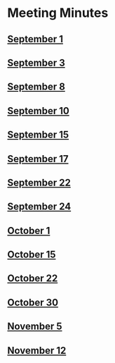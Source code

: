 # Meeting Minutes

## [September 1](./MM9-1.md)

## [September 3](./MM9-3.md)

## [September 8](./MM9-8.md)

## [September 10](./MM9-10.md)

## [September 15](./MM9-15.md)

## [September 17](./MM9-17.md)

## [September 22](./MM9-22.md)

## [September 24](./MM9-24.md)

## [October 1](./MM10-1.md)

## [October 15](./MM10-15.md)

## [October 22](./MM10-22.md)

## [October 30](./MM10-30.md)

## [November 5](./MM11-5.md)

## [November 12](./MM11-12.md)